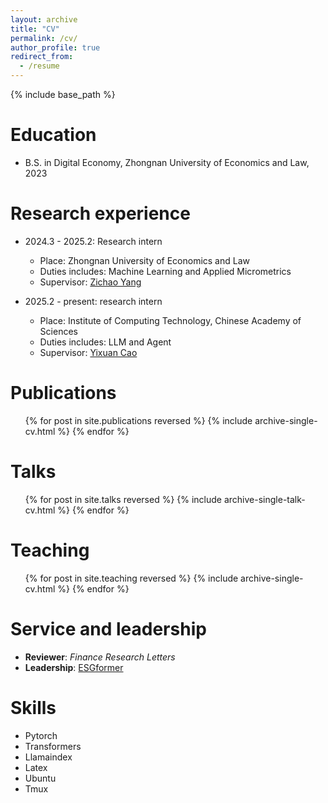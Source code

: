 ```yaml
---
layout: archive
title: "CV"
permalink: /cv/
author_profile: true
redirect_from:
  - /resume
---
```


{% include base_path %}

Education
======
* B.S. in Digital Economy, Zhongnan University of Economics and Law, 2023
  
Research experience
======
* 2024.3 - 2025.2: Research intern
  * Place: Zhongnan University of Economics and Law
  * Duties includes: Machine Learning and Applied Micrometrics
  * Supervisor: [Zichao Yang](www.yzc.me)
 
* 2025.2 - present: research intern
  * Place: Institute of Computing Technology, Chinese Academy of Sciences
  * Duties includes: LLM and Agent
  * Supervisor: [Yixuan Cao](https://yixuancao.github.io/)

Publications
======
  <ul>{% for post in site.publications reversed %}
    {% include archive-single-cv.html %}
  {% endfor %}</ul>
  
Talks
======
  <ul>{% for post in site.talks reversed %}
    {% include archive-single-talk-cv.html  %}
  {% endfor %}</ul>
  
Teaching
======
  <ul>{% for post in site.teaching reversed %}
    {% include archive-single-cv.html %}
  {% endfor %}</ul>
  
Service and leadership
======
* **Reviewer**: *Finance Research Letters* 
* **Leadership**: [ESGformer](https://github.com/Zhanli-Li/ESG-Topic-Model)

Skills
======
* Pytorch
* Transformers
* Llamaindex
* Latex
* Ubuntu
* Tmux
